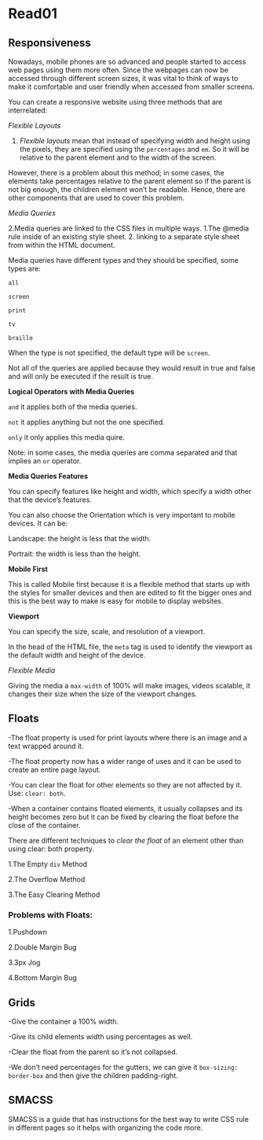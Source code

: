 # Read01

## Responsiveness

Nowadays, mobile phones are so advanced and people started to access web pages using them more often. Since the webpages can now be accessed through different screen sizes, it was vital to think of ways to make it comfortable and user friendly when accessed from smaller screens.

You can create a responsive website using three methods that are interrelated:

*Flexible Layouts*

1. *Flexible layouts* mean that instead of specifying width and height using the pixels, they are specified using the `percentages` and `em`. So it will be relative to the parent element and to the width of the screen.

However, there is a problem about this method; in some cases, the elements take percentages relative to the parent element so if the parent is not big enough, the children element won’t be readable. Hence, there are other components that are used to cover this problem.

*Media Queries*

2.Media queries are linked to the CSS files in multiple ways. 1.The @media rule inside of an existing style sheet. 2. linking to a separate style sheet from within the HTML document. 

Media queries have different types and they should be specified, some types are:

`all`

`screen`

`print`

`tv`

`braille`

When the type is not specified, the default type will be `screen`.

Not all of the queries are applied because they would result in true and false and will only be executed if the result is true.

**Logical Operators with Media Queries**

`and` it applies both of the media queries.

`not` it applies anything but not the one specified.

`only` it only applies this media quire.

Note: in some cases, the media queries are comma separated and that implies an `or` operator.

**Media Queries Features**

You can specify features like height and width, which specify a width other that the device’s features.

You can also choose the Orientation which is very important to mobile devices. It can be:

Landscape: the height is less that the width. 

Portrait: the width is less than the height.



**Mobile First**

This is called Mobile first because it is a flexible method that starts up with the styles for smaller devices and then are edited to fit the bigger ones and this is the best way to make is easy for mobile to display websites.

**Viewport**

You can specify the size, scale, and resolution of a viewport. 

In the head of the HTML file, the `meta` tag is used to identify the viewport as the default width and height of the device.

*Flexible Media*

Giving the media a `max-width` of 100% will make images, videos scalable, it changes their size when the size of the viewport changes.

## Floats

-The float property is used for print layouts where there is an image and a text wrapped around it.

-The float property now has a wider range of uses and it can be used to create an entire page layout.

-You can clear the float for other elements so they are not affected by it. Use: `clear: both`.

-When a container contains floated elements, it usually collapses and its height becomes zero but it can be fixed by clearing the float before the close of the container.


There are different techniques to *clear the float* of an element other than using clear: both property.

1.The Empty `div` Method

2.The Overflow Method

3.The Easy Clearing Method


### Problems with Floats:

1.Pushdown

2.Double Margin Bug

3.3px Jog

4.Bottom Margin Bug

## Grids

-Give the container a 100% width.

-Give its child elements width using percentages as well. 

-Clear the float from the parent so it’s not collapsed.

-We don’t need percentages for the gutters, we can give it `box-sizing: border-box` and then give the children padding-right.

## SMACSS 

SMACSS is a guide that has instructions for the best way to write CSS rule in different pages so it helps with organizing the code more.








 

